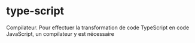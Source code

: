 # type-script
Compilateur. Pour effectuer la transformation de code TypeScript en code JavaScript, un compilateur y est nécessaire
